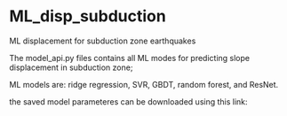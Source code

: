 # ML_disp_subduction
ML displacement for subduction zone earthquakes


 The model_api.py files contains all ML modes for predicting slope displacement in subduction zone;
 
 ML models are: ridge regression, SVR, GBDT, random forest, and ResNet.
 
 the saved model parameteres can be downloaded using this link:

